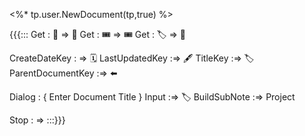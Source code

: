 

<%* tp.user.NewDocument(tp,true) %>

{{{:::
Get : 🎫 => 🎫
Get : 🎟️ => 🎟️
Get : 🏷️ => 🔖

CreateDateKey : => 🗓️
LastUpdatedKey :=> 🖋️
TitleKey :=> 🏷️
ParentDocumentKey :=> ⬅️

Dialog : {
Enter Document Title
}
Input :=> 🏷️
BuildSubNote :=> Project

Stop : =>
:::}}}